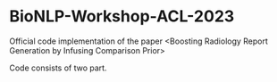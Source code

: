 # BioNLP-Workshop-ACL-2023
Official code implementation of the paper &lt;Boosting Radiology Report Generation by Infusing Comparison Prior>

Code consists of two part. 
